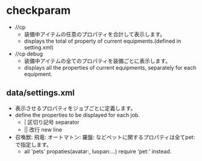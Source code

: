 # checkparam
  - //cp
	-  装備中アイテムの任意のプロパティを合計して表示します。
	  -  displays the total of property of current equipments.(defined in setting.xml)
  - //cp debug
	- 装備中アイテムの全てのプロパティを装備ごとに表示します。
	- displays all the properties of current equipments, separately for each equipment.
## data/settings.xml
  - 表示させるプロパティをジョブごとに定義します。
  - define the properties to be displayed for each job.
	- |  区切り記号 separator
	- || 改行 new line
  - 召喚獣: 飛竜: オートマトン: 羅盤: などペットに関するプロパティは全てpet: で指定します。
	- all 'pets' propaties(avatar:, luopan:...) require 'pet:' instead.
